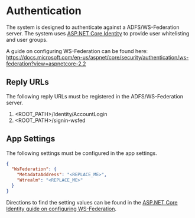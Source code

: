 # Authentication

The system is designed to authenticate against a ADFS/WS-Federation server. The system uses
[ASP.NET Core Identity](https://docs.microsoft.com/en-us/aspnet/core/security/authentication/identity?view=aspnetcore-2.2&tabs=visual-studio)
to provide user whitelisting and user groups. 

A guide on configuring WS-Federation can be found here: https://docs.microsoft.com/en-us/aspnet/core/security/authentication/ws-federation?view=aspnetcore-2.2

## Reply URLs
The following reply URLs must be registered in the ADFS/WS-Federation server.

1. <ROOT_PATH>/Identity/AccountLogin
2. <ROOT_PATH>/signin-wsfed

## App Settings
The following settings must be configured in the app settings.

```json
{
  "WsFederation": {
    "MetadataAddress": "<REPLACE_ME>",
    "Wtrealm": "<REPLACE_ME>"
  }
}
```

Directions to find the setting values can be found in the
[ASP.NET Core Identity guide on configuring WS-Federation](https://docs.microsoft.com/en-us/aspnet/core/security/authentication/ws-federation?view=aspnetcore-2.2).
